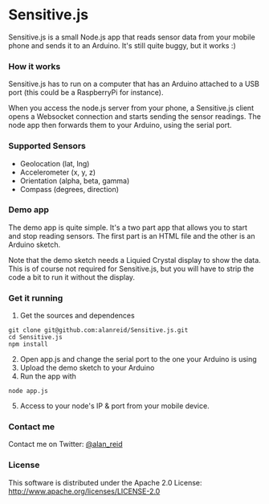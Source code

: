 Sensitive.js
============

Sensitive.js is a small Node.js app that reads sensor data from your mobile phone and sends it to an Arduino.
It's still quite buggy, but it works :)

### How it works
Sensitive.js has to run on a computer that has an Arduino attached to a USB port (this could be a RaspberryPi for instance).

When you access the node.js server from your phone, a Sensitive.js client opens a Websocket connection and starts sending the sensor readings. The node app then forwards them to your Arduino, using the serial port.

### Supported Sensors
* Geolocation (lat, lng)
* Accelerometer (x, y, z)
* Orientation (alpha, beta, gamma)
* Compass (degrees, direction)

### Demo app
The demo app is quite simple. It's a two part app that allows you to start and stop reading sensors. 
The first part is an HTML file and the other is an Arduino sketch. 

Note that the demo sketch needs a Liquied Crystal display to show the data. This is of course not required for Sensitive.js, but you will have to strip the code a bit to run it without the display.

### Get it running
1. Get the sources and dependences

```
git clone git@github.com:alanreid/Sensitive.js.git 
cd Sensitive.js
npm install
```

2. Open app.js and change the serial port to the one your Arduino is using
3. Upload the demo sketch to your Arduino
4. Run the app with 
```
node app.js
```
5. Access to your node's IP & port from your mobile device.

### Contact me
Contact me on Twitter: [@alan_reid](http://twitter.com/alan_reid)

### License
This software is distributed under the Apache 2.0 License: http://www.apache.org/licenses/LICENSE-2.0